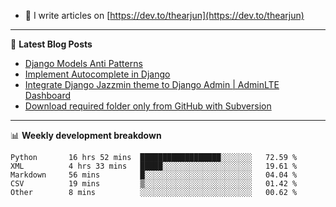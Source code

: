 <!-- ![My Profile Introduction Image](https://i.ibb.co/tLFZ15Q/gh.png) -->
- 📝 I write articles on [https://dev.to/thearjun](https://dev.to/thearjun)

-------

📕 **Latest Blog Posts**
<!-- BLOG-POST-LIST:START -->
- [Django Models Anti Patterns](https://dev.to/thearjun/django-models-anti-patterns-1ma1)
- [Implement Autocomplete in Django](https://dev.to/thearjun/implement-autocomplete-in-django-3h20)
- [Integrate Django Jazzmin theme to Django Admin | AdminLTE Dashboard](https://dev.to/thearjun/integrate-django-jazzmin-theme-to-django-admin-adminlte-dashboard-5aao)
- [Download required folder only from GitHub with Subversion](https://dev.to/thearjun/download-required-folder-only-from-github-with-subversion-2gpc)
<!-- BLOG-POST-LIST:END -->

-------

📊 **Weekly development breakdown**
<!--START_SECTION:waka-->

```text
Python       16 hrs 52 mins  ██████████████████░░░░░░░   72.59 %
XML          4 hrs 33 mins   █████░░░░░░░░░░░░░░░░░░░░   19.61 %
Markdown     56 mins         █░░░░░░░░░░░░░░░░░░░░░░░░   04.04 %
CSV          19 mins         ▒░░░░░░░░░░░░░░░░░░░░░░░░   01.42 %
Other        8 mins          ░░░░░░░░░░░░░░░░░░░░░░░░░   00.62 %
```

<!--END_SECTION:waka-->
<img src='https://profile-counter.glitch.me/thearjun/count.svg' width='0px'>
